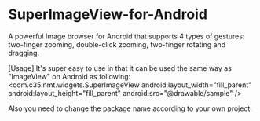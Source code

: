 # SuperImageView-for-Android
A powerful Image browser for Android that supports 4 types of gestures: two-finger zooming, double-click zooming, two-finger rotating and dragging.

[Usage]
It's super easy to use in that it can be used the same way as "ImageView" on Android as following:
 \<com.c35.nmt.widgets.SuperImageView
        android:layout_width="fill_parent"
        android:layout_height="fill_parent"
        android:src="@drawable/sample" /\>

Also you need to change the package name according to your own project.
